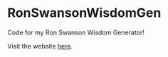 # RonSwansonWisdomGen

Code for my Ron Swanson Wisdom Generator!

Visit the website [here](http://teamcstudios.site/RonSwansonWisdomGen).
